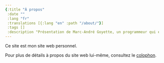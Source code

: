 ```yaml
---
{:title "À propos"
 :date ""
 :lang "fr"
 :translations [{:lang "en" :path "/about/"}]
 :tags []
 :description "Présentation de Marc-André Goyette, un programmeur qui écrit sur le développement logiciel, la fiction interactive et la littérature."}
---
```


Ce site est mon site web personnel.

Pour plus de détails à propos du site web lui-même, consultez le [colophon](../colophon/).
